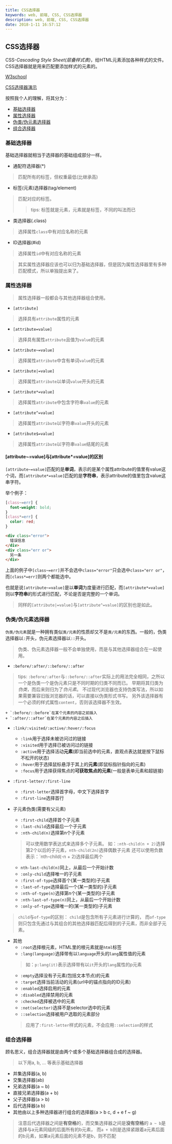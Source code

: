 ```yaml
---
title: CSS选择器
keywords: web, 前端, CSS, CSS选择器
description: web, 前端, CSS, CSS选择器
date: 2018-1-11 16:57:12
---
```


## CSS选择器

CSS-*Cascading Style Sheet(层叠样式表)*，给HTML元素添加各种样式的文件。CSS选择器就是用来匹配要添加样式的元素的。

[W3school](http://www.w3school.com.cn/cssref/css_selectors.asp)

[CSS选择器演示](../demo/icss/selector.html)

按照我个人的理解，将其分为：

- [基础选择器](#基础选择器)
- [属性选择器](#属性选择器)
- [伪类/伪元素选择器](#伪类/伪元素选择器)
- [组合选择器](#组合选择器)

### 基础选择器

基础选择器就相当于选择器的基础组成部分一样。

- 通配符选择器(*)
> 匹配所有的标签，但权重最低(比继承高)

- 标签(元素)选择器(tag/element)
> 匹配对应的标签。
>> tips: 标签就是元素，元素就是标签，不同的叫法而已

- 类选择器(.class)
> 选择属性`class`中有对应名称的元素

- ID选择器(#id)
> 选择属性`id`中有对应名称的元素

> 其实属性选择器应该也可以归为基础选择器，但是因为属性选择器里有多种匹配模式，所以单独提出来了。

### 属性选择器

> 属性选择器一般都会与其他选择器组合使用。

- `[attribute]`
> 选择具有`attribute`属性的元素

- `[attribute=value]`
> 选择具有属性`attribute`且值为`value`的元素

- `[attribute~=value]`
> 选择属性`attribute`中含有单词`value`的元素

- `[attribute|=value]`
> 选择属性`attribute`以单词`value`开头的元素

- `[attribute*=value]`
> 选择属性`attribute`中包含字符串`value`的元素

- `[attribute^=value]`
> 选择属性`attribute`以字符串`value`开头的元素

- `[attribute$=value]`
> 选择属性`attribute`以字符串`value`结尾的元素

#### [attribute~=value]与[attribute*=value]的区别

`[attribute~=value]`匹配的是**单词**，表示的是某个属性attribute的值里有value这个词，而`[attribute*=value]`匹配的是**字符串**，表示attribute的值里包含value这串字符。

举个例子：

```css
[class~=err] {
  font-weight: bold;
}
[class*=err] {
  color: red;
}
```

```html
<div class="error">
  错误信息
</div>
<div class="err or">
  另一条
</div>
```

上面的例子中`[class~=err]`并不会选中`class="error"`只会选中`class="err or"`，而`[class*=err]`则两个都能选中。

也就是说`[attribute~=value]`是以**单词**为度量进行匹配，而`[attribute*=value]`则以**字符串**的形式进行匹配，不论是否是完整的一个单词。

> 同样的`[attribute|=value]`与`[attribute^=value]`的区别也是如此。

### 伪类/伪元素选择器

`伪类/伪元素`就是一种拥有类似`类/元素`的性质却又不是`类/元素`的东西。一般的，伪类选择器以`:`开头，伪元素选择器以`::`开头。

> 伪类、伪元素选择器一般不会单独使用，而是与其他选择器组合在一起使用。

- `:before/:after/::before/::after`
> tips: `:before/:after`与`::before/::after`实际上的用法完全相同，之所以一个是伪类一个是伪元素只是不同时期的归类不同而已。
> 早期将其归类为*伪类*，而后来则归为了*伪元素*。
> 不过现代浏览器也支持伪类写法，所以如果需要兼容旧版浏览器的话，可以直接以伪类形式书写。
> 另外该选择器有一个必须的样式属性`content`，否则该选择器不生效。

    + `:before/::before`在某个元素的内容之前插入
    + `:after/::after`在某个元素的内容之后插入

- `:link/:visited/:active/:hover/:focus`
    + `:link`用于选择未被访问过的链接
    + `:visited`用于选择已被访问过的链接
    + `:active`用于选择活动**元素**(即当前选中的元素，直观点表达就是按下鼠标不松开的状态)
    + `:hover`用于选择鼠标悬浮于其上的**元素**(即鼠标指针指向的元素)
    + `:focus`用于选择获得焦点的**可获取焦点的元素**(一般是表单元素和超链接)

- `:first-letter/:first-line`
    + `:first-letter`选择首字母，中文下选择首字
    + `:first-line`选择首行

- 子元素伪类(需要有父元素)
    + `:first-child`选择首个子元素
    + `:last-child`选择最后一个子元素
    + `:nth-child(n)`选择第n个子元素
    > 可以使用数学表达式来选择多个子元素。
    > 如：`:nth-child(n + 2)`选择第2个以后的子元素，`nth-child(2n)`选择偶数子元素
    > 还可以使用负数表示：`nth-child(-n + 2)选择最后两个
    + `nth-last-child(n)`同上，从最后一个开始计数
    + `:only-child`选择唯一的子元素
    + `:first-of-type`选择首个(某一类型的)子元素
    + `:last-of-type`选择最后一个(某一类型的)子元素
    + `:nth-of-type(n)`选择第n个(某一类型的)子元素
    + `:nth-last-of-type(n)`同上，从最后一个开始计数
    + `:only-of-type`选择唯一的(某一类型的)子元素

> `child`与`of-type`的区别：
> `child`是包含所有子元素进行计算的，
> 而`of-type`则只包含先通过与其组合的其他选择器匹配后得到的子元素，而非全部子元素。

- 其他
    + `:root`选择根元素，HTML里的根元素就是`html`标签
    + `:lang(language)`选择带有以`language`开头的`lang`属性值的元素
    > 如：`p:lang(it)`表示选择带有以`it`开头的`lang`属性的p元素
    + `:empty`选择没有子元素(包括文本节点)的元素
    + `:target`选择当前活动的元素(url中的锚点指向的ID元素)
    + `:enabled`选择启用的元素
    + `:disabled`选择禁用的元素
    + `:checked`选择被选中的元素
    + `:not(selector)`选择不是selector选中的元素
    + `::selection`选择被用户选取的元素部分
    > 应用了`:first-letter`样式的元素，不会应用`::selection`的样式

### 组合选择器

顾名思义，组合选择器就是由两个或多个基础选择器组合成的选择器。

> 以下用a, b, ... 等表示基础选择器

- 并集选择器(a, b)
- 交集选择器(ab)
- 兄弟选择器(a ~ b)
- 直接兄弟选择器(a + b)
- 父子选择器(a > b)
- 后代选择器(a b)
- 其他由以上多种选择器进行组合的选择器(a > b c, d + e f ~ g)

> 注意后代选择器之间是**有空格**的，而交集选择器之间是**没有空格**的
> `a ~ b`是选择与a元素同级的后面所有的b元素，
> 而`a + b`则是选择紧跟着a元素后面的b元素，如果a元素后面的元素不是b，则不匹配
